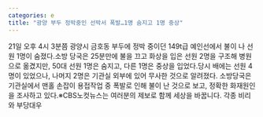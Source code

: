 ```yaml
---
categories: e
title: "광양 부두 정박중인 선박서 폭발…1명 숨지고 1명 중상"
---
```

21일 오후 4시 3분쯤 광양시 금호동 부두에 정박 중이던 149t급 예인선에서 불이 나 선원 1명이 숨졌다.소방 당국은 25분만에 불을 끄고 화상을 입은 선원 2명을 구조해 병원으로 옮겼지만, 50대 선원 1명은 숨지고, 다른 1명은 중상을 입었다.당시 배에는 선원 4명이 있었으나, 나머지 2명은 기관실 외부에 있어 무사한 것으로 알려졌다. 소방당국은 기관실에서 맨홀 손잡이 용접작업 중 폭발로 인해 불이 난 것으로 보고, 정확한 화재원인을 조사하고 있다.※CBS노컷뉴스는 여러분의 제보로 함께 세상을 바꿉니다. 각종 비리와 부당대우